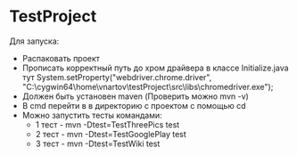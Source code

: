 # TestProject
Для запуска:
- Распаковать проект
- Прописать корректный путь до хром драйвера в классе Initialize.java тут
System.setProperty("webdriver.chrome.driver", "C:\\cygwin64\\home\\vnartov\\testProject\\src\\libs\\chromedriver.exe");
- Должен быть установен maven (Проверить можно mvn -v)
- В cmd перейти в в директорию с проектом с помощью cd
- Можно запустить тесты командами: 
  - 1 тест - mvn -Dtest=TestThreePics test
  - 2 тест - mvn -Dtest=TestGooglePlay test
  - 3 тест - mvn -Dtest=TestWiki test
 
